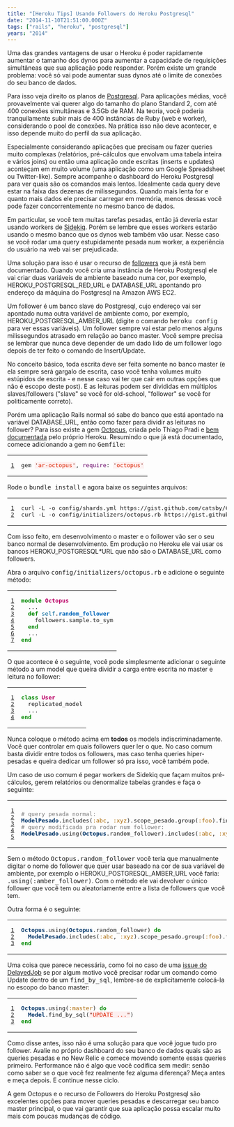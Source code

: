 ```yaml
---
title: "[Heroku Tips] Usando Followers do Heroku Postgresql"
date: "2014-11-10T21:51:00.000Z"
tags: ["rails", "heroku", "postgresql"]
years: "2014"
---
```


<p></p>
<p>Uma das grandes vantagens de usar o Heroku é poder rapidamente aumentar o tamanho dos dynos para aumentar a capacidade de requisições simultâneas que sua aplicação pode responder. Porém existe um grande problema: você só vai pode aumentar suas dynos até o limite de conexões do seu banco de dados.</p>
<p>Para isso veja direito os planos de <a href="https://addons.heroku.com/heroku-postgresql">Postgresql</a>. Para aplicações médias, você provavelmente vai querer algo do tamanho do plano Standard 2, com até 400 conexões simultâneas e 3.5Gb de RAM. Na teoria, você poderia tranquilamente subir mais de 400 instâncias de Ruby (web e worker), considerando o pool de conexões. Na prática isso não deve acontecer, e isso depende muito do perfil da sua aplicação.</p>
<p>Especialmente considerando aplicações que precisam ou fazer queries muito complexas (relatórios, pré-cálculos que envolvam uma tabela inteira e vários joins) ou então uma aplicação onde escritas (inserts e updates) aconteçam em muito volume (uma aplicação como um Google Spreadsheet ou Twitter-like). Sempre acompanhe o dashboard do Heroku Postgresql para ver quais são os comandos mais lentos. Idealmente cada query deve estar na faixa das dezenas de milissegundos. Quando mais lenta for e quanto mais dados ele precisar carregar em memória, menos dessas você pode fazer concorrentemente no mesmo banco de dados.</p>
<p>Em particular, se você tem muitas tarefas pesadas, então já deveria estar usando workers de <a href="https://github.com/mperham/sidekiq/wiki/Deployment">Sidekiq</a>. Porém se lembre que esses workers estarão usando o mesmo banco que os dynos web também vão usar. Nesse caso se você rodar uma query estupidamente pesada num worker, a experiência do usuário na web vai ser prejudicada.</p>
<p></p>
<p></p>
<p>Uma solução para isso é usar o recurso de <a href="https://devcenter.heroku.com/articles/heroku-postgres-follower-databases">followers</a> que já está bem documentado. Quando você cria uma instância de Heroku Postgresql ele vai criar duas variáveis de ambiente baseado numa cor, por exemplo, HEROKU_POSTGRESQL_RED_URL e DATABASE_URL apontando pro endereço da máquina do Postgresql na Amazon AWS EC2.</p>
<p>Um follower é um banco slave do Postgresql, cujo endereço vai ser apontado numa outra variável de ambiente como, por exemplo, HEROKU_POSTGRESQL_AMBER_URL (digite o comando <tt>heroku config</tt> para ver essas variáveis). Um follower sempre vai estar pelo menos alguns milissegundos atrasado em relação ao banco master. Você sempre precisa se lembrar que nunca deve depender de um dado lido de um follower logo depois de ter feito o comando de Insert/Update.</p>
<p>No conceito básico, toda escrita deve ser feita somente no banco master (e ela sempre será gargalo de escrita, caso você tenha volumes muito estúpidos de escrita - e nesse caso vai ter que cair em outras opções que não é escopo deste post). E as leituras podem ser divididas em múltiplos slaves/followers ("slave" se você for old-school, "follower" se você for politicamente correto).</p>
<p>Porém uma aplicação Rails normal só sabe do banco que está apontado na variável DATABASE_URL, então como fazer para dividir as leituras no follower? Para isso existe a gem <a href="https://github.com/tchandy/octopus">Octopus</a>, criada pelo Thiago Pradi e <a href="https://devcenter.heroku.com/articles/distributing-reads-to-followers-with-octopus">bem documentada</a> pelo próprio Heroku. Resumindo o que já está documentado, comece adicionando a gem no <tt>Gemfile</tt>:</p>
<table class="CodeRay">
  <tbody>
    <tr>
      <td class="line-numbers" title="double click to toggle" ondblclick="with (this.firstChild.style) { display = (display == '') ? 'none' : '' }"><pre><a href="#n1" name="n1">1</a>
</pre>
      </td>
      <td class="code"><pre>gem <span style="background-color:hsla(0,100%,50%,0.05)"><span style="color:#710">'</span><span style="color:#D20">ar-octopus</span><span style="color:#710">'</span></span>, <span style="color:#606">require</span>: <span style="background-color:hsla(0,100%,50%,0.05)"><span style="color:#710">'</span><span style="color:#D20">octopus</span><span style="color:#710">'</span></span>
</pre>
      </td>
    </tr>
  </tbody>
</table>
<p>Rode o <tt>bundle install</tt> e agora baixe os seguintes arquivos:</p>
<table class="CodeRay">
  <tbody>
    <tr>
      <td class="line-numbers" title="double click to toggle" ondblclick="with (this.firstChild.style) { display = (display == '') ? 'none' : '' }"><pre><a href="#n1" name="n1">1</a>
<a href="#n2" name="n2">2</a>
</pre>
      </td>
      <td class="code"><pre>curl -L -o config/shards.yml https://gist.github.com/catsby/6923840/raw/0aaf94ccc383951118c43b9b794fc62e427c2e51/shards.yml
curl -L -o config/initializers/octopus.rb https://gist.github.com/catsby/6923632/raw/87b5abba2e22c3acf8ed35d06e0ab9ca1bd9f0d0/octopus.rb
</pre>
      </td>
    </tr>
  </tbody>
</table>
<p>Com isso feito, em desenvolvimento o master e o follower vão ser o seu banco normal de desenvolvimento. Em produção no Heroku ele vai usar os bancos HEROKU_POSTGRESQL<em>*</em>URL que não são o DATABASE_URL como followers.</p>
<p>Abra o arquivo <tt>config/initializers/octopus.rb</tt> e adicione o seguinte método:</p>
<table class="CodeRay">
  <tbody>
    <tr>
      <td class="line-numbers" title="double click to toggle" ondblclick="with (this.firstChild.style) { display = (display == '') ? 'none' : '' }"><pre><a href="#n1" name="n1">1</a>
<a href="#n2" name="n2">2</a>
<a href="#n3" name="n3">3</a>
<a href="#n4" name="n4">4</a>
<a href="#n5" name="n5">5</a>
<a href="#n6" name="n6">6</a>
<a href="#n7" name="n7">7</a>
</pre>
      </td>
      <td class="code"><pre><span style="color:#080;font-weight:bold">module</span> <span style="color:#B06;font-weight:bold">Octopus</span>
  ...
  <span style="color:#080;font-weight:bold">def</span> <span style="color:#069">self</span>.<span style="color:#06B;font-weight:bold">random_follower</span>
    followers.sample.to_sym
  <span style="color:#080;font-weight:bold">end</span>
  ...
<span style="color:#080;font-weight:bold">end</span>
</pre>
      </td>
    </tr>
  </tbody>
</table>
<p>O que acontece é o seguinte, você pode simplesmente adicionar o seguinte método a um model que queira dividir a carga entre escrita no master e leitura no follower:</p>
<table class="CodeRay">
  <tbody>
    <tr>
      <td class="line-numbers" title="double click to toggle" ondblclick="with (this.firstChild.style) { display = (display == '') ? 'none' : '' }"><pre><a href="#n1" name="n1">1</a>
<a href="#n2" name="n2">2</a>
<a href="#n3" name="n3">3</a>
<a href="#n4" name="n4">4</a>
</pre>
      </td>
      <td class="code"><pre><span style="color:#080;font-weight:bold">class</span> <span style="color:#B06;font-weight:bold">User</span>
  replicated_model
  ...
<span style="color:#080;font-weight:bold">end</span>
</pre>
      </td>
    </tr>
  </tbody>
</table>
<p>Nunca coloque o método acima em <strong>todos</strong> os models indiscriminadamente. Você quer controlar em quais followers quer ler o que. No caso comum basta dividir entre todos os followers, mas caso tenha queries hiper-pesadas e queira dedicar um follower só pra isso, você também pode.</p>
<p>Um caso de uso comum é pegar workers de Sidekiq que façam muitos pré-cálculos, gerem relatórios ou denormalize tabelas grandes e faça o seguinte:</p>
<table class="CodeRay">
  <tbody>
    <tr>
      <td class="line-numbers" title="double click to toggle" ondblclick="with (this.firstChild.style) { display = (display == '') ? 'none' : '' }"><pre><a href="#n1" name="n1">1</a>
<a href="#n2" name="n2">2</a>
<a href="#n3" name="n3">3</a>
<a href="#n4" name="n4">4</a>
<a href="#n5" name="n5">5</a>
</pre>
      </td>
      <td class="code"><pre><span style="color:#777"># query pesada normal:</span>
<span style="color:#036;font-weight:bold">ModelPesado</span>.includes(<span style="color:#A60">:abc</span>, <span style="color:#A60">:xyz</span>).scope_pesado.group(<span style="color:#A60">:foo</span>).find_each { |m| m.algo_pesado }
<span style="color:#777"># query modificada pra rodar num follower:</span>
<span style="color:#036;font-weight:bold">ModelPesado</span>.using(<span style="color:#036;font-weight:bold">Octopus</span>.random_follower).includes(<span style="color:#A60">:abc</span>, <span style="color:#A60">:xyz</span>).scope_pesado.group(<span style="color:#A60">:foo</span>).find_each { |m| m.algo_pesado }
</pre>
      </td>
    </tr>
  </tbody>
</table>
<p>Sem o método <tt>Octopus.random_follower</tt> você teria que manualmente digitar o nome do follower que quer usar baseado na cor de sua variável de ambiente, por exemplo o HEROKU_POSTGRESQL_AMBER_URL você faria: <tt>.using(:amber_follower)</tt>. Com o método ele vai devolver o único follower que você tem ou aleatoriamente entre a lista de followers que você tem.</p>
<p>Outra forma é o seguinte:</p>
<table class="CodeRay">
  <tbody>
    <tr>
      <td class="line-numbers" title="double click to toggle" ondblclick="with (this.firstChild.style) { display = (display == '') ? 'none' : '' }"><pre><a href="#n1" name="n1">1</a>
<a href="#n2" name="n2">2</a>
<a href="#n3" name="n3">3</a>
</pre>
      </td>
      <td class="code"><pre><span style="color:#036;font-weight:bold">Octopus</span>.using(<span style="color:#036;font-weight:bold">Octopus</span>.random_follower) <span style="color:#080;font-weight:bold">do</span>
  <span style="color:#036;font-weight:bold">ModelPesado</span>.includes(<span style="color:#A60">:abc</span>, <span style="color:#A60">:xyz</span>).scope_pesado.group(<span style="color:#A60">:foo</span>).find_each { |m| m.algo_pesado }
<span style="color:#080;font-weight:bold">end</span>
</pre>
      </td>
    </tr>
  </tbody>
</table>
<p>Uma coisa que parece necessária, como foi no caso de uma <a href="https://github.com/tchandy/octopus/issues/241">issue do DelayedJob</a> se por algum motivo você precisar rodar um comando como Update dentro de um <tt>find_by_sql</tt>, lembre-se de explicitamente colocá-la no escopo do banco master:</p>
<table class="CodeRay">
  <tbody>
    <tr>
      <td class="line-numbers" title="double click to toggle" ondblclick="with (this.firstChild.style) { display = (display == '') ? 'none' : '' }"><pre><a href="#n1" name="n1">1</a>
<a href="#n2" name="n2">2</a>
<a href="#n3" name="n3">3</a>
</pre>
      </td>
      <td class="code"><pre><span style="color:#036;font-weight:bold">Octopus</span>.using(<span style="color:#A60">:master</span>) <span style="color:#080;font-weight:bold">do</span>
  <span style="color:#036;font-weight:bold">Model</span>.find_by_sql(<span style="background-color:hsla(0,100%,50%,0.05)"><span style="color:#710">"</span><span style="color:#D20">UPDATE ...</span><span style="color:#710">"</span></span>)
<span style="color:#080;font-weight:bold">end</span>
</pre>
      </td>
    </tr>
  </tbody>
</table>
<p>Como disse antes, isso não é uma solução para que você jogue tudo pro follower. Avalie no próprio dashboard do seu banco de dados quais são as queries pesadas e no New Relic e comece movendo somente essas queries primeiro. Performance não é algo que você codifica sem medir: senão como saber se o que você fez realmente fez alguma diferença? Meça antes e meça depois. E continue nesse ciclo.</p>
<p>A gem Octopus e o recurso de Followers do Heroku Postgresql são excelentes opções para mover queries pesadas e descarregar seu banco master principal, o que vai garantir que sua aplicação possa escalar muito mais com poucas mudanças de código.</p>
<p></p>